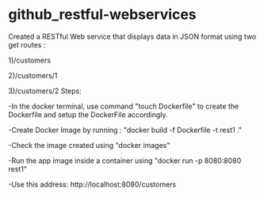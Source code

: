 # github_restful-webservices
Created a RESTful Web service that displays data in JSON format using two get routes :

1)/customers

2)/customers/1

3)/customers/2
Steps:

-In the docker terminal, use command "touch Dockerfile" to create the Dockerfile and setup the DockerFile accordingly.

-Create Docker Image by running : "docker build -f Dockerfile -t rest1 ."

-Check the image created using "docker images"

-Run the app image inside a container using "docker run -p 8080:8080 rest1"

-Use this address: http://localhost:8080/customers
